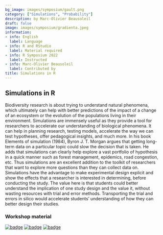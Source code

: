 ```yaml
---
bg_image: images/symposium/gault.png
category: ["Simulations", "Probability"]
description: by Marc-Olivier Beausoleil
draft: false
image: images/symposium/gradienta.jpeg
information:
- info: English
  label: Language
- info: R and RStudio
  label: Material required
- info: R Symposium 2022
  label: Instructed
- info: Marc-Olivier Beausoleil
  label: Contributed by
title: Simulations in R
---
```


## Simulations in R 

Biodiversity research is about trying to understand natural phenomena, which ultimately can help with better predictions of the impact of a change of an ecosystem or the evolution of the populations living in their environment. Simulations are immensely useful as they provide a tool for researchers to accelerate our understanding of biological phenomena. It can help in planning research, testing models, accelerate the way we can test hypotheses, offer pedagogical insights, and much more. In his book Elements of simulation (1984), Byron J. T. Morgan argues that getting long-term data on a particular topic could slow the decision that is taken. He adds that simulations can clearly help explore a vast portfolio of hypothesis in a quick manner such as forest management, epidemics, road congestion, etc. Thus simulations are an excellent addition to the toolkit of researchers that want to explore more questions than they can collect data on.
Simulations have the advantage to make experimental design explicit and show the effects that a researcher is interested in determining, before conducting the study. The value here is that students could better understand the implication of one study design and the value it, without wasting resources with trial and error methods. Transporting the trial and errors in silico would accelerate students’ understanding of how they can better design their studies.

### Workshop material

[![badge](https://img.shields.io/static/v1?style=for-the-badge&label=Presentation&message=Open&color=BF616A)](https://beausoleilmo.github.io/Rsimulation/workshopXX-en.html#1) [![badge](https://img.shields.io/static/v1?style=for-the-badge&label=Script&message=R&color=B48EAD)](https://github.com/beausoleilmo/Rsimulation/blob/6786d553e657db08ae28a31c5a4764dade704400/workshopXX-En/scripts/workshopXX-en.r) [![badge](https://img.shields.io/static/v1?style=for-the-badge&label=Cheatsheet&message=R&color=8FBCBB)](https://docs.google.com/presentation/d/11bNgLUCyvlL8Ndq_nF-N6T71dZwgETbhbSHuc40VqvU/edit?usp=sharing)